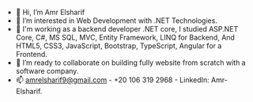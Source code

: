 - 👋 Hi, I’m Amr Elsharif
- 👀 I’m interested in Web Development with .NET Technologies.
- 🌱 I'm working as a backend developer .NET core,
     I studied ASP.NET Core, C#, MS SQL, MVC, Entity Framework, LINQ for Backend,
                        And HTML5, CSS3, JavaScript, Bootstrap, TypeScript, Angular for a Frontend.
- 💞️ I’m ready to collaborate on building fully website from scratch with a software company.
- 📫 amrelsharif9@gmail.com - +20 106 319 2968 - LinkedIn: Amr-Elsharif.

<!---
Amr-AbdelBasit/Amr-AbdelBasit is a ✨ special ✨ repository because its `README.md` (this file) appears on your GitHub profile.
You can click the Preview link to take a look at your changes.
--->
